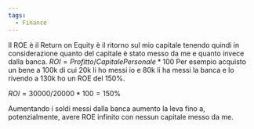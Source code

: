```yaml
---
tags:
  - Finance
---
```



Il ROE è il Return on Equity è il ritorno sul mio capitale tenendo quindi in considerazione quanto del capitale è stato messo da me e quanto invece dalla banca.
$ROI = Profitto / CapitalePersonale * 100$
Per esempio acquisto un bene a 100k di cui 20k li ho messi io e 80k li ha messi la banca e lo rivendo a 130k ho un ROE del 150%.

$ROI = 30000 / 20000 * 100 = 150\%$

Aumentando i soldi messi dalla banca aumento la leva fino a, potenzialmente, avere ROE infinito con nessun capitale messo da me.